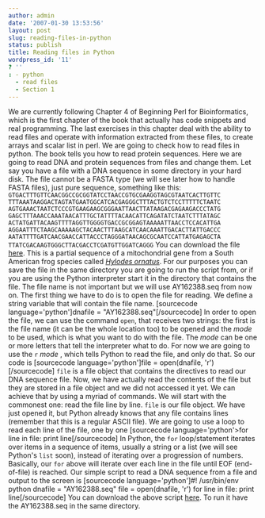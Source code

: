 ```yaml
---
author: admin
date: '2007-01-30 13:53:56'
layout: post
slug: reading-files-in-python
status: publish
title: Reading files in Python
wordpress_id: '11'
? ''
: - python
  - read files
  - Section 1
---
```


We are currently following Chapter 4 of Beginning Perl for
Bioinformatics, which is the first chapter of the book that actually has
code snippets and real programming. The last exercises in this chapter
deal with the ability to read files and operate with information
extracted from these files, to create arrays and scalar list in perl. We
are going to check how to read files in python. The book tells you how
to read protein sequences. Here we are going to read DNA and protein
sequences from files and change them. Let say you have a file with a DNA
sequence in some directory in your hard disk. The file cannot be a FASTA
type (we will see later how to handle FASTA files), just pure sequence,
something like this:
`GTGACTTTGTTCAACGGCCGCGGTATCCTAACCGTGCGAAGGTAGCGTAATCACTTGTTC TTTAAATAAGGACTAGTATGAATGGCATCACGAGGGCTTTACTGTCTCCTTTTTCTAATC AGTGAAACTAATCTCCCGTGAAGAAGCGGGAATTAACTTATAAGACGAGAAGACCCTATG GAGCTTTAAACCAAATAACATTTGCTATTTTACAACATTCAGATATCTAATCTTTATAGC ACTATGATTACAAGTTTTAGGTTGGGGTGACCGCGGAGTAAAAATTAACCTCCACATTGA AGGAATTTCTAAGCAAAAAGCTACAACTTTAAGCATCAACAAATTGACACTTATTGACCC AATATTTTGATCAACGAACCATTACCCTAGGGATAACAGCGCAATCCATTATGAGAGCTA TTATCGACAAGTGGGCTTACGACCTCGATGTTGGATCAGGG`
You can download the file
[here](http://python.genedrift.org/codepy/AY162388.seq). This is a
partial sequence of a mitochondrial gene from a South American frog
species called [*Hylodes
ornatus*](http://calphotos.berkeley.edu/imgs/128x192/0000_0000/1101/0201.jpeg).
For our purposes you can save the file in the same directory you are
going to run the script from, or if you are using the Python interpreter
start it in the directory that contains the file. The file name is not
important but we will use AY162388.seq from now on. The first thing we
have to do is to open the file for reading. We define a string variable
that will contain the file name. [sourcecode language='python']dnafile =
"AY162388.seq"[/sourcecode] In order to open the file, we can use the
command `open`, that receives two strings: the first is the file name
(it can be the whole location too) to be opened and the *mode* to be
used, which is what you want to do with the file. The *mode* can be one
or more letters that tell the interpreter what to do. For now we are
going to use the `r` *mode* , which tells Python to read the file, and
only do that. So our code is [sourcecode language='python']file =
open(dnafile, 'r')[/sourcecode] `file` is a file object that contains
the directives to read our DNA sequence file. Now, we have actually read
the contents of the file but they are stored in a file object and we did
not accessed it yet. We can achieve that by using a myriad of commands.
We will start with the commonest one: read the file line by line. `file`
is our file object. We have just opened it, but Python already knows
that any file contains lines (remember that this is a regular ASCII
file). We are going to use a loop to read each line of the file, one by
one [sourcecode language='python'\>for line in file: print
line[/sourcecode] In Python, the `for` loop/statement iterates over
items in a sequence of items, usually a string or a list (we will see
Python's `list` soon), instead of iterating over a progression of
numbers. Basically, our `for` above will iterate over each line in the
file until EOF (end-of-file) is reached. Our simple script to read a DNA
sequence from a file and output to the screen is [sourcecode
language='python']\#! /usr/bin/env python dnafile = "AY162388.seq" file
= open(dnafile, 'r') for line in file: print line[/sourcecode] You can
download the above script
[here](http://python.genedrift.org/codepy/code_04.py). To run it have
the AY162388.seq in the same directory.
